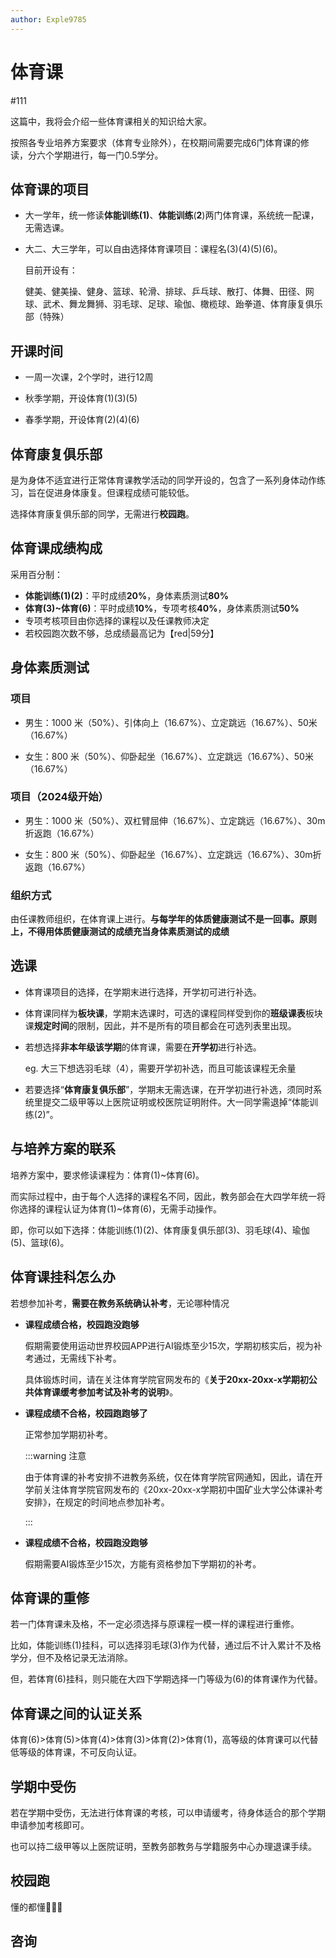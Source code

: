 ```yaml
---
author: Exple9785
---
```


# 体育课

#111

这篇中，我将会介绍一些体育课相关的知识给大家。

按照各专业培养方案要求（体育专业除外），在校期间需要完成6门体育课的修读，分六个学期进行，每一门0.5学分。

## 体育课的项目

- 大一学年，统一修读**体能训练(1)**、**体能训练**(**2**)两门体育课，系统统一配课，无需选课。

- 大二、大三学年，可以自由选择体育课项目：课程名(3)(4)(5)(6)。

  目前开设有：

  健美、健美操、健身、篮球、轮滑、排球、乒乓球、散打、体舞、田径、网球、武术、舞龙舞狮、羽毛球、足球、瑜伽、橄榄球、跆拳道、体育康复俱乐部（特殊）

## 开课时间

- 一周一次课，2个学时，进行12周

- 秋季学期，开设体育(1)(3)(5)
- 春季学期，开设体育(2)(4)(6)

## 体育康复俱乐部

是为身体不适宜进行正常体育课教学活动的同学开设的，包含了一系列身体动作练习，旨在促进身体康复。但课程成绩可能较低。

选择体育康复俱乐部的同学，无需进行**校园跑**。

## 体育课成绩构成

采用百分制：

- **体能训练(1)(2)**：平时成绩**20%**，身体素质测试**80%**
- **体育(3)~体育(6)**：平时成绩**10%**，专项考核**40%**，身体素质测试**50%**
- 专项考核项目由你选择的课程以及任课教师决定
- 若校园跑次数不够，总成绩最高记为【red|59分】

## 身体素质测试

### 项目

- 男生：1000 米（50%）、引体向上（16.67%）、立定跳远（16.67%）、50米（16.67%）

- 女生：800 米（50%）、仰卧起坐（16.67%）、立定跳远（16.67%）、50米（16.67%）

### 项目（2024级开始）

- 男生：1000 米（50%）、双杠臂屈伸（16.67%）、立定跳远（16.67%）、30m折返跑（16.67%）

- 女生：800 米（50%）、仰卧起坐（16.67%）、立定跳远（16.67%）、30m折返跑（16.67%）

### 组织方式

由任课教师组织，在体育课上进行。**与每学年的体质健康测试不是一回事。原则上，不得用体质健康测试的成绩充当身体素质测试的成绩**

## 选课

- 体育课项目的选择，在学期末进行选择，开学初可进行补选。

- 体育课同样为**板块课**，学期末选课时，可选的课程同样受到你的**班级课表**板块课**规定时间**的限制，因此，并不是所有的项目都会在可选列表里出现。

- 若想选择**非本年级该学期**的体育课，需要在**开学初**进行补选。

  eg. 大三下想选羽毛球（4），需要开学初补选，而且可能该课程无余量

- 若要选择“**体育康复俱乐部**”，学期末无需选课，在开学初进行补选，须同时系统里提交二级甲等以上医院证明或校医院证明附件。大一同学需退掉“体能训练(2)”。

## 与培养方案的联系

培养方案中，要求修读课程为：体育(1)~体育(6)。

而实际过程中，由于每个人选择的课程名不同，因此，教务部会在大四学年统一将你选择的课程认证为体育(1)~体育(6)，无需手动操作。

即，你可以如下选择：体能训练(1)(2)、体育康复俱乐部(3)、羽毛球(4)、瑜伽(5)、篮球(6)。

## 体育课挂科怎么办

若想参加补考，**需要在教务系统确认补考**，无论哪种情况

- **课程成绩合格，校园跑没跑够**

  假期需要使用运动世界校园APP进行AI锻炼至少15次，学期初核实后，视为补考通过，无需线下补考。

  具体锻炼时间，请在关注体育学院官网发布的《**关于20xx-20xx-x学期初公共体育课缓考参加考试及补考的说明**》。

- **课程成绩不合格，校园跑跑够了**

  正常参加学期初补考。

  :::warning 注意

  由于体育课的补考安排不进教务系统，仅在体育学院官网通知，因此，请在开学前关注体育学院官网发布的《20xx-20xx-x学期初中国矿业大学公体课补考安排》，在规定的时间地点参加补考。

  :::

- **课程成绩不合格，校园跑没跑够**

  假期需要AI锻炼至少15次，方能有资格参加下学期初的补考。

## 体育课的重修

若一门体育课未及格，不一定必须选择与原课程一模一样的课程进行重修。

比如，体能训练(1)挂科，可以选择羽毛球(3)作为代替，通过后不计入累计不及格学分，但不及格记录无法消除。

但，若体育(6)挂科，则只能在大四下学期选择一门等级为(6)的体育课作为代替。

## 体育课之间的认证关系

体育(6)>体育(5)>体育(4)>体育(3)>体育(2)>体育(1)，高等级的体育课可以代替低等级的体育课，不可反向认证。

## 学期中受伤

若在学期中受伤，无法进行体育课的考核，可以申请缓考，待身体适合的那个学期申请参加考核即可。

也可以持二级甲等以上医院证明，至教务部教务与学籍服务中心办理退课手续。

## 校园跑

懂的都懂🤩🤩🤩

## 咨询
